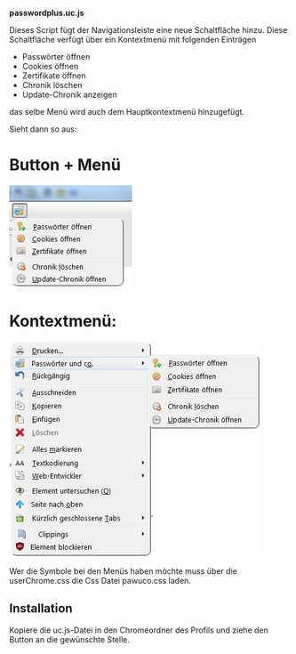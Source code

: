 **passwordplus.uc.js**

Dieses Script fügt der Navigationsleiste eine neue Schaltfläche hinzu.
Diese Schaltfläche verfügt über ein Kontextmenü mit folgenden Einträgen
* Passwörter öffnen
* Cookies öffnen
* Zertifikate öffnen
* Chronik löschen
* Update-Chronik anzeigen

das selbe Menü wird auch dem Hauptkontextmenü hinzugefügt.

Sieht dann so aus:

# Button + Menü
 
![Screenshot](pawuco1.png)

# Kontextmenü:
  
![Screenshot](pawuco2.png)

Wer die Symbole bei den Menüs haben möchte muss über die userChrome.css
die Css Datei pawuco.css laden.

## Installation

Kopiere die uc.js-Datei in den Chromeordner des Profils und ziehe den Button an die gewünschte Stelle.
